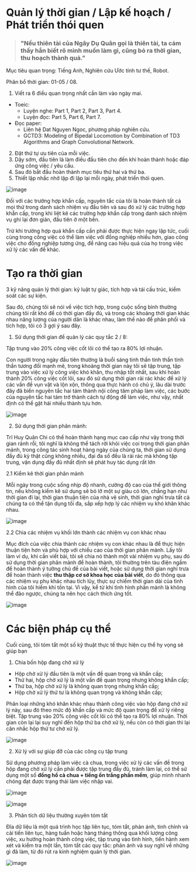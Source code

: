 # Quản lý thời gian / Lập kế hoạch / Phát triển thói quen

> ### "Nếu thiên tài của Ngây Dụ Quân gọi là thiên tài, ta cảm thấy hắn biết rõ mình muốn làm gì, cũng bỏ ra thời gian, thu hoạch thành quả."

Mục tiêu quan trọng: Tiếng Anh, Nghiên cứu Ước tính tư thế, Robot.

Phân bổ thời gian: 01-05 / 08.

1. Viết ra 6 điều quan trọng nhất cần làm vào ngày mai.
  - Toeic:
    - Luyện nghe: Part 1, Part 2, Part 3, Part 4.
    - Luyện đọc: Part 5, Part 6, Part 7.
  - Đọc paper:
    - Liên hệ Dat Nguyen Ngoc, phương pháp nghiên cứu.
    - GCTD3: Modeling of Bipedal Locomotion by Combination of TD3 Algorithms and Graph Convolutional Network.
2. Đặt thứ tự ưu tiên của mỗi việc.
3. Dậy sớm, đầu tiên là làm điều đầu tiên cho đến khi hoàn thành hoặc đáp ứng công việc / yêu cầu.
4. Sau đó bắt đầu hoàn thành mục tiêu thứ hai và thứ ba.
5. Thiết lập nhắc nhở lặp đi lặp lại mỗi ngày, phát triển thói quen.

![image](https://user-images.githubusercontent.com/99313947/182065618-cb43a63e-98b5-4846-83b6-9ce761c7d8fc.png)

Đối với các trường hợp khẩn cấp, nguyên tắc của tôi là hoàn thành tất cả mọi thứ trong danh sách nhiệm vụ đầu tiên và sau đó xử lý các trường hợp khẩn cấp, trong khi liệt kê các trường hợp khẩn cấp trong danh sách nhiệm vụ ghi lại đơn giản, đầu tiên ở một bên.

Trừ khi trường hợp quá khẩn cấp cần phải được thực hiện ngay lập tức, cuối cùng trong công việc có thể làm việc với đồng nghiệp nhiều hơn, giao công việc cho đồng nghiệp tương ứng, để nâng cao hiệu quả của họ trong việc xử lý các vấn đề khác.

# Tạo ra thời gian

3 kỹ năng quản lý thời gian: kỷ luật tự giác, tích hợp và tái cấu trúc, kiểm soát các sự kiện.

Sau đó, chúng tôi sẽ nói về việc tích hợp, trong cuộc sống bình thường chúng tôi rất khó để có thời gian đầy đủ, và trong các khoảng thời gian khác nhau năng lượng của người dân là khác nhau, làm thế nào để phân phối và tích hợp, tôi có 3 gợi ý sau đây.

1. Sử dụng thời gian để quản lý các quy tắc 2 / 8:

Tập trung vào 20% công việc cốt lõi có thể tạo ra 80% lợi nhuận.

Con người trong ngày đầu tiên thường là buổi sáng tinh thần tinh thần tinh thần tương đối mạnh mẽ, trong khoảng thời gian này tôi sẽ tập trung, tập trung vào việc xử lý công việc khó khăn, thu nhập tốt nhất, sau khi hoàn thành 20% công việc cốt lõi, sau đó sử dụng thời gian rải rác khác để xử lý các vấn đề vụn vặt và lộn xộn, thông qua thực hành có chủ ý, lâu dài trước đây đã biến nguyên tắc hai tám thành nội công tâm pháp làm việc, các bước của nguyên tắc hai tám trở thành cách tự động để làm việc, như vậy, nhất định có thể gặt hái nhiều thành tựu hơn.

![image](https://user-images.githubusercontent.com/99313947/182067036-922f06e6-c2ff-4a4e-9d2f-8e19c1f51cb6.png)

2. Sử dụng thời gian phân mảnh:

Trĩ Huy Quân Chi có thể hoàn thành hạng mục cao cấp như vậy trong thời gian rảnh rỗi, tôi nghĩ là không thể tách rời khỏi việc coi trọng thời gian phân mảnh, trong công tác sinh hoạt hàng ngày của chúng ta, thời gian sử dụng đầy đủ kỳ thật cũng không nhiều, đại đa số đều là rải rác mà không tập trung, vận dụng đầy đủ nhất định sẽ phát huy tác dụng rất lớn 

2.1 Kiểm kê thời gian phân mảnh

Mỗi ngày trong cuộc sống nhịp độ nhanh, cường độ cao của thế giới thông tin, nếu không kiểm kê sử dụng sẽ bỏ lỡ một sự giàu có lớn, chẳng hạn như thời gian đi lại, thời gian thuận tiện của nhà vệ sinh, thời gian nghỉ trưa tất cả chúng ta có thể tận dụng tối đa, sắp xếp hợp lý các nhiệm vụ khó khăn khác nhau.

![image](https://user-images.githubusercontent.com/99313947/182067300-9a6a5142-af01-4e51-b115-587bae021516.png)

2.2 Chia các nhiệm vụ khối lớn thành các nhiệm vụ con khác nhau

Mục đích của việc chia thành các nhiệm vụ con khác nhau là để thực hiện thuận tiện hơn và phù hợp với chiều cao của thời gian phân mảnh. Lấy tôi làm ví dụ, khi cần viết bài, tôi sẽ chia nó thành một vài nhiệm vụ phụ, sau đó sử dụng thời gian phân mảnh để hoàn thành, tôi thường trên tàu điện ngầm để hoàn thành ý tưởng chủ đề của bài viết, hoặc sử dụng thời gian nghỉ trưa để hoàn thành việc **thu thập cơ sở khoa học của bài viết**, do đó thông qua các nhiệm vụ phụ khác nhau tích lũy, thực sự chiếm thời gian dài của tình hình của tôi hiếm khi tồn tại. Vì vậy, kể từ khi tình hình phân mảnh là không thể đảo ngược, chúng ta nên học cách thích ứng tốt.

![image](https://user-images.githubusercontent.com/99313947/182067470-e1f7418c-fe7b-4c8c-a46c-a3904612cfbc.png)

# Các biện pháp cụ thể 

Cuối cùng, tôi tóm tắt một số kỹ thuật thực tế thực hiện cụ thể hy vọng sẽ giúp bạn

1. Chia bốn hộp đang chờ xử lý

- Hộp chờ xử lý đầu tiên là một vấn đề quan trọng và khẩn cấp;
- Thứ hai, hộp chờ xử lý là một vấn đề quan trọng nhưng không khẩn cấp;
- Thứ ba, hộp chờ xử lý là không quan trọng nhưng khẩn cấp;
- Hộp chờ xử lý thứ tư là không quan trọng và không khẩn cấp;

Phân loại những khó khăn khác nhau thành công việc vào hộp đang chờ xử lý này, sau đó theo mức độ khẩn cấp và mức độ quan trọng để xử lý riêng biệt. Tập trung vào 20% công việc cốt lõi có thể tạo ra 80% lợi nhuận. Thời gian còn lại lại suy nghĩ đến hộp thứ ba chờ xử lý, nếu còn có thời gian thì lại cân nhắc hộp thứ tư chờ xử lý.

![image](https://user-images.githubusercontent.com/99313947/182067854-aeeb114b-4c60-48fc-b82c-8fea36e5b4eb.png)

2. Xử lý với sự giúp đỡ của các công cụ tập trung

Sử dụng phương pháp làm việc cà chua, trong việc xử lý các vấn đề trong hộp đang chờ xử lý cần phải được tập trung đầy đủ, tránh làm lại, có thể sử dụng một số **đồng hồ cà chua + tiếng ồn trắng phần mềm**, giúp mình nhanh chóng đạt được trạng thái làm việc nhập vai.

![image](https://user-images.githubusercontent.com/99313947/182068034-4ecf144a-a924-4910-a0e0-9774867c410a.png)

![image](https://user-images.githubusercontent.com/99313947/182068055-04f4f30b-107f-4ef3-b258-8bef5bc513c9.png)

3. Phân tích dữ liệu thường xuyên tóm tắt

Đĩa dữ liệu là một quá trình học tập liên tục, tóm tắt, phản ánh, tinh chỉnh và cải tiến liên tục, hàng tuần hoặc hàng tháng thông qua khối lượng công việc, xu hướng hoàn thành công việc, tập trung vào tình hình, tiến hành xem xét và kiểm tra một lần, tóm tắt các quy tắc: phản ánh và suy nghĩ về những gì đã làm, từ đó rút ra kinh nghiệm quản lý thời gian.

![image](https://user-images.githubusercontent.com/99313947/182068215-49710c32-0e63-4f6b-99a9-5a01087bb529.png)


